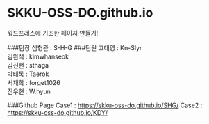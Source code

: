 # SKKU-OSS-DO.github.io
워드프레스에 기초한 페이지 만들기!

###팀장
심형관 : S-H-G 
###팀원
고대영 : Kn-Slyr<br/>
김완석 : kimwhanseok<br/>
김진현 : sthaga<br/>
박태록 : Taerok<br/>
서재학 : forget1026<br/>
진우현 : W.hyun


###Github Page
Case1 : https://skku-oss-do.github.io/SHG/
Case2 : https://skku-oss-do.github.io/KDY/
